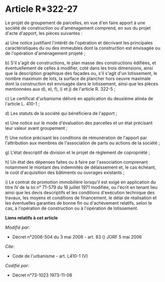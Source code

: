 # Article R*322-27

Le projet de groupement de parcelles, en vue d'en faire apport à une société de construction ou d'aménagement comprend, en
sus du projet d'acte d'apport, les pièces suivantes : 

a) Une notice justifiant l'intérêt de l'opération et décrivant les principales caractéristiques du ou des immeubles dont la
construction est envisagée ou de l'opération d'aménagement projeté ; 

b) S'il s'agit de constructions, le plan masse des constructions édifiées, et éventuellement de celles à modifier, coté dans
les trois dimensions, ainsi que la description graphique des façades ou, s'il s'agit d'un lotissement, le nombre maximum de
lots, la surface de plancher hors oeuvre maximale dont la construction est envisagée dans le lotissement, ainsi que les
pièces mentionnées aux d), e), f), i) et j) de l'article R. 322-5 ; 

c) Le certificat d'urbanisme délivré en application du deuxième alinéa de l'article L. 410-1 ; 

d) Les statuts de la société qui bénéficiera de l'apport ; 

e) Une notice sur le mode d'évaluation des parcelles et un état précisant leur valeur avant groupement ; 

f) Une notice précisant les conditions de rémunération de l'apport par l'attribution aux membres de l'association de parts ou
actions de la société ; 

g) L'état descriptif de division et le projet de règlement de copropriété ; 

h) Un état des dépenses faites ou à faire par l'association comprenant notamment le montant des indemnités de délaissement
et, le cas échéant, le coût d'acquisition des bâtiments ou ouvrages existants ; 

i) Le contrat de promotion immobilière lorsqu'il est exigé en application du titre IV de la loi n° 71-579 du 16 juillet 1971
modifiée, ou l'écrit en tenant lieu ainsi que les devis descriptifs et les conditions d'exécution technique des travaux, les
moyens et conditions de financement, le délai de réalisation et les éventuelles garanties de bonne fin ou d'achèvement
relatifs, selon le cas, à l'opération de construction ou à l'opération de lotissement.

**Liens relatifs à cet article**

_Modifié par_:

  - Décret n°2006-504 du 3 mai 2006 - art. 83 () JORF 5 mai 2006

_Cite_:

  - Code de l'urbanisme - art. L410-1 (V)

_Codifié par_:

  - Décret n°73-1023 1973-11-08
